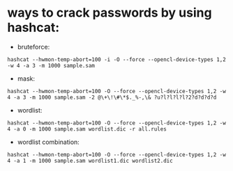 # ways to crack passwords by using hashcat:

* bruteforce:
```
hashcat --hwmon-temp-abort=100 -i -O --force --opencl-device-types 1,2 -w 4 -a 3 -m 1000 sample.sam
```
* mask:
```
hashcat --hwmon-temp-abort=100 -O --force --opencl-device-types 1,2 -w 4 -a 3 -m 1000 sample.sam -2 @\+\!\#\*$._%-,\& ?u?l?l?l?l?2?d?d?d?d
```
* wordlist:
```
hashcat --hwmon-temp-abort=100 -O --force --opencl-device-types 1,2 -w 4 -a 0 -m 1000 sample.sam wordlist.dic -r all.rules
```
* wordlist combination:
```
hashcat --hwmon-temp-abort=100 -O --force --opencl-device-types 1,2 -w 4 -a 1 -m 1000 sample.sam wordlist1.dic wordlist2.dic
```
